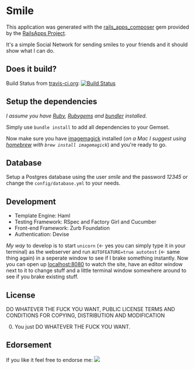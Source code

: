 # Smile

This application was generated with the [rails_apps_composer](https://github.com/RailsApps/rails_apps_composer) gem provided by the [RailsApps Project](http://railsapps.github.com).

It's a simple Social Network for sending smiles to your friends and it should show what I can do.

## Does it build?

Build Status from [travis-ci.org](https://travis-ci.org): [![Build Status](https://secure.travis-ci.org/optikfluffel/smile.png?branch=master)](https://secure.travis-ci.org/optikfluffel/smile.png?branch=master)

## Setup the dependencies

*I assume you have [Ruby](http://www.ruby-lang.org/en/downloads), [Rubygems](http://rubygems.org/pages/download) and [bundler](http://gembundler.com) installed.*

Simply use ```bundle install``` to add all dependencies to your Gemset.

Now make sure you have [imagemagick](http://www.imagemagick.org) installed (*on a Mac I suggest using [homebrew](http://mxcl.github.com/homebrew) with ```brew install imagemagick```*) and you're ready to go.

## Database

Setup a Postgres database using the user *smile* and the password *12345* or change the ```config/database.yml``` to your needs.

## Development

* Template Engine: Haml
* Testing Framework: RSpec and Factory Girl and Cucumber
* Front-end Framework: Zurb Foundation
* Authentication: Devise

*My way* to develop is to start ```unicorn``` (<- yes you can simply type it in your terminal) as the webserver and run ```AUTOFEATURE=true autotest``` (<- same thing again) in a seperate window to see if I brake something instantly. Now you can open up [localhost:8080](http://localhost:8080) to watch the site, have an editor window next to it to change stuff and a little terminal window somewhere around to see if you brake existing stuff.

## License

DO WHATEVER THE FUCK YOU WANT, PUBLIC LICENSE
TERMS AND CONDITIONS FOR COPYING, DISTRIBUTION AND MODIFICATION

0. You just DO WHATEVER THE FUCK YOU WANT.

## Edorsement

If you like it feel free to endorse me: [![](http://api.coderwall.com/optikfluffel/endorsecount.png)](http://coderwall.com/optikfluffel)
